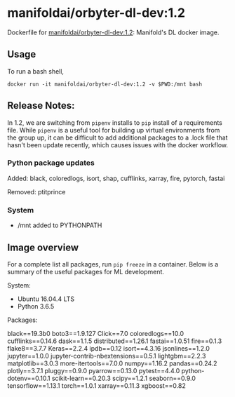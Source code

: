 # manifoldai/orbyter-dl-dev:1.2

Dockerfile for [manifoldai/orbyter-dl-dev:1.2](https://hub.docker.com/r/manifoldai/orbyter-dl-dev): Manifold's DL docker image.

## Usage

To run a bash shell, 

`
docker run -it manifoldai/orbyter-dl-dev:1.2 -v $PWD:/mnt bash
`

## Release Notes:

In 1.2, we are switching from `pipenv` installs to `pip` install of a requirements file. 
While `pipenv` is a useful tool for building up virtual environments from the group up,
it can be difficult to add additional packages to a .lock file that hasn't been update
recently, which causes issues with the docker workflow. 

### Python package updates

Added: black, coloredlogs, isort, shap, cufflinks, xarray, fire, pytorch, fastai

Removed: ptitprince

### System

* /mnt added to PYTHONPATH

## Image overview
For a complete list all packages, run `pip freeze` in a container. Below is a summary of
the useful packages for ML development.

System:

* Ubuntu 16.04.4 LTS
* Python 3.6.5

Packages:

black==19.3b0
boto3==1.9.127
Click==7.0
coloredlogs==10.0
cufflinks==0.14.6
dask==1.1.5
distributed==1.26.1
fastai==1.0.51
fire==0.1.3
flake8==3.7.7
Keras==2.2.4
ipdb==0.12
isort==4.3.16
jsonlines==1.2.0
jupyter==1.0.0
jupyter-contrib-nbextensions==0.5.1
lightgbm==2.2.3
matplotlib==3.0.3
more-itertools==7.0.0
numpy==1.16.2
pandas==0.24.2
plotly==3.7.1
pluggy==0.9.0
pyarrow==0.13.0
pytest==4.4.0
python-dotenv==0.10.1
scikit-learn==0.20.3
scipy==1.2.1
seaborn==0.9.0
tensorflow==1.13.1
torch==1.0.1
xarray==0.11.3
xgboost==0.82
